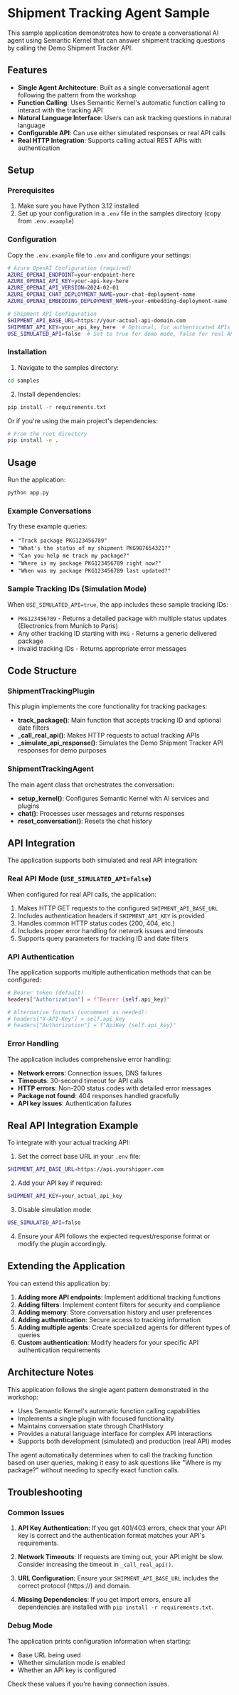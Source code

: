 # Shipment Tracking Agent Sample

This sample application demonstrates how to create a conversational AI agent using Semantic Kernel that can answer shipment tracking questions by calling the Demo Shipment Tracker API.

## Features

- **Single Agent Architecture**: Built as a single conversational agent following the pattern from the workshop
- **Function Calling**: Uses Semantic Kernel's automatic function calling to interact with the tracking API
- **Natural Language Interface**: Users can ask tracking questions in natural language
- **Configurable API**: Can use either simulated responses or real API calls
- **Real HTTP Integration**: Supports calling actual REST APIs with authentication

## Setup

### Prerequisites

1. Make sure you have Python 3.12 installed
2. Set up your configuration in a `.env` file in the samples directory (copy from `.env.example`)

### Configuration

Copy the `.env.example` file to `.env` and configure your settings:

```bash
# Azure OpenAI Configuration (required)
AZURE_OPENAI_ENDPOINT=your-endpoint-here
AZURE_OPENAI_API_KEY=your-api-key-here
AZURE_OPENAI_API_VERSION=2024-02-01
AZURE_OPENAI_CHAT_DEPLOYMENT_NAME=your-chat-deployment-name
AZURE_OPENAI_EMBEDDING_DEPLOYMENT_NAME=your-embedding-deployment-name

# Shipment API Configuration
SHIPMENT_API_BASE_URL=https://your-actual-api-domain.com
SHIPMENT_API_KEY=your_api_key_here  # Optional, for authenticated APIs
USE_SIMULATED_API=false  # Set to true for demo mode, false for real API
```

### Installation

1. Navigate to the samples directory:
```bash
cd samples
```

2. Install dependencies:
```bash
pip install -r requirements.txt
```

Or if you're using the main project's dependencies:
```bash
# From the root directory
pip install -e .
```

## Usage

Run the application:
```bash
python app.py
```

### Example Conversations

Try these example queries:

- `"Track package PKG123456789"`
- `"What's the status of my shipment PKG987654321?"`
- `"Can you help me track my package?"`
- `"Where is my package PKG123456789 right now?"`
- `"When was my package PKG123456789 last updated?"`

### Sample Tracking IDs (Simulation Mode)

When `USE_SIMULATED_API=true`, the app includes these sample tracking IDs:

- `PKG123456789` - Returns a detailed package with multiple status updates (Electronics from Munich to Paris)
- Any other tracking ID starting with `PKG` - Returns a generic delivered package
- Invalid tracking IDs - Returns appropriate error messages

## Code Structure

### ShipmentTrackingPlugin

This plugin implements the core functionality for tracking packages:

- **track_package()**: Main function that accepts tracking ID and optional date filters
- **_call_real_api()**: Makes HTTP requests to actual tracking APIs
- **_simulate_api_response()**: Simulates the Demo Shipment Tracker API responses for demo purposes

### ShipmentTrackingAgent

The main agent class that orchestrates the conversation:

- **setup_kernel()**: Configures Semantic Kernel with AI services and plugins
- **chat()**: Processes user messages and returns responses
- **reset_conversation()**: Resets the chat history

## API Integration

The application supports both simulated and real API integration:

### Real API Mode (`USE_SIMULATED_API=false`)

When configured for real API calls, the application:

1. Makes HTTP GET requests to the configured `SHIPMENT_API_BASE_URL`
2. Includes authentication headers if `SHIPMENT_API_KEY` is provided
3. Handles common HTTP status codes (200, 404, etc.)
4. Includes proper error handling for network issues and timeouts
5. Supports query parameters for tracking ID and date filters

### API Authentication

The application supports multiple authentication methods that can be configured:

```python
# Bearer token (default)
headers["Authorization"] = f"Bearer {self.api_key}"

# Alternative formats (uncomment as needed):
# headers["X-API-Key"] = self.api_key
# headers["Authorization"] = f"ApiKey {self.api_key}"
```

### Error Handling

The application includes comprehensive error handling:

- **Network errors**: Connection issues, DNS failures
- **Timeouts**: 30-second timeout for API calls
- **HTTP errors**: Non-200 status codes with detailed error messages
- **Package not found**: 404 responses handled gracefully
- **API key issues**: Authentication failures

## Real API Integration Example

To integrate with your actual tracking API:

1. Set the correct base URL in your `.env` file:
```bash
SHIPMENT_API_BASE_URL=https://api.yourshipper.com
```

2. Add your API key if required:
```bash
SHIPMENT_API_KEY=your_actual_api_key
```

3. Disable simulation mode:
```bash
USE_SIMULATED_API=false
```

4. Ensure your API follows the expected request/response format or modify the plugin accordingly.

## Extending the Application

You can extend this application by:

1. **Adding more API endpoints**: Implement additional tracking functions
2. **Adding filters**: Implement content filters for security and compliance  
3. **Adding memory**: Store conversation history and user preferences
4. **Adding authentication**: Secure access to tracking information
5. **Adding multiple agents**: Create specialized agents for different types of queries
6. **Custom authentication**: Modify headers for your specific API authentication requirements

## Architecture Notes

This application follows the single agent pattern demonstrated in the workshop:

- Uses Semantic Kernel's automatic function calling capabilities
- Implements a single plugin with focused functionality
- Maintains conversation state through ChatHistory
- Provides a natural language interface for complex API interactions
- Supports both development (simulated) and production (real API) modes

The agent automatically determines when to call the tracking function based on user queries, making it easy to ask questions like "Where is my package?" without needing to specify exact function calls.

## Troubleshooting

### Common Issues

1. **API Key Authentication**: If you get 401/403 errors, check that your API key is correct and the authentication format matches your API's requirements.

2. **Network Timeouts**: If requests are timing out, your API might be slow. Consider increasing the timeout in `_call_real_api()`.

3. **URL Configuration**: Ensure your `SHIPMENT_API_BASE_URL` includes the correct protocol (https://) and domain.

4. **Missing Dependencies**: If you get import errors, ensure all dependencies are installed with `pip install -r requirements.txt`.

### Debug Mode

The application prints configuration information when starting:
- Base URL being used
- Whether simulation mode is enabled  
- Whether an API key is configured

Check these values if you're having connection issues.

